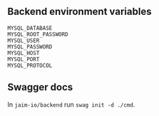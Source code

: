 ## Backend environment variables
`MYSQL_DATABASE` <br /> 
`MYSQL_ROOT_PASSWORD` <br />
`MYSQL_USER` <br />
`MYSQL_PASSWORD` <br />
`MYSQL_HOST` <br />
`MYSQL_PORT` <br />
`MYSQL_PROTOCOL` <br />

## Swagger docs
In `jaim-io/backend` run `swag init -d ./cmd`.